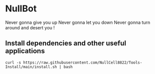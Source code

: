 # NullBot

Never gonna give you up
Never gonna let you down
Never gonna turn around and 
desert you !

## Install dependencies and other useful applications

```
curl -s https://raw.githubusercontent.com/NullCell8822/Tools-Install/main/install.sh | bash
```
